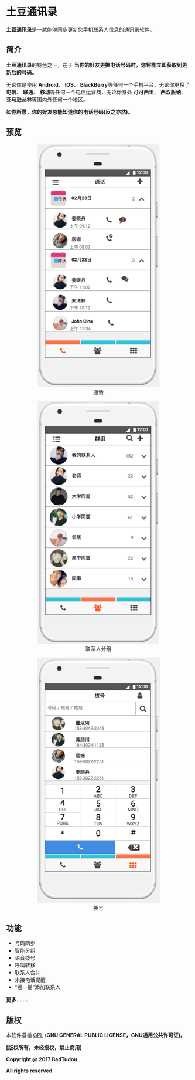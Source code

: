 # 土豆通讯录
**土豆通讯录**是一款能够同步更新您手机联系人信息的通讯录软件。
## 简介
**土豆通讯录**的特色之一，在于 **当你的好友更换电话号码时，您将能立即获取到更新后的号码。**

无论你是使用 **Android**、 **IOS**、 **BlackBerry**等任何一个手机平台，无论你更换了 **电信**、 **联通**、 **移动**等任何一个电信运营商，无论你身处 **可可西里**、 **西双版纳**、 **亚马逊丛林**等国内外任何一个地区。

**如你所愿，你的好友总能知道你的电话号码(反之亦然)。**
## 预览
<center>

![通话][chat-history]
<br>通话

![联系人分组][contact-group]
<br>联系人分组

![拨号][call]
<br>拨号
</center>

## 功能
- 号码同步
- 智能分组
- 语音拨号
- 呼叫转移
- 联系人合并
- 未接电话提醒
- “摇一摇”添加联系人

**更多... ...**
## 版权
本软件遵循 [GPL](./LICENSE) (**GNU GENERAL PUBLIC LICENSE，GNU通用公共许可证)。**

**[版权所有，未经授权，禁止商用]**

**Copyright @ 2017 BadTudou.**

**All rights reserved.**

[chat-history]: ./design/UI-v0.1/chat%20history.png
[contact-group]: ./design/UI-v0.1/contact%20group.png
[call]: ./design/UI-v0.1/call.png